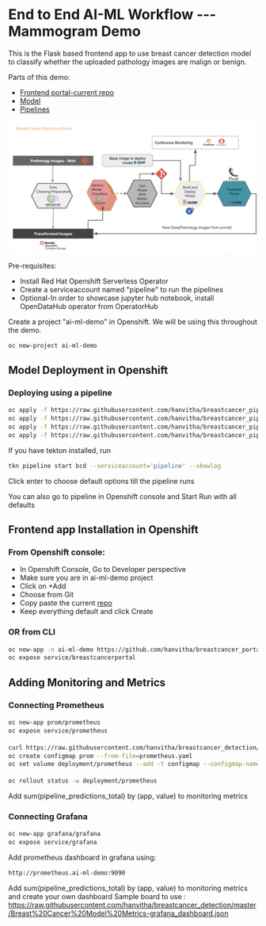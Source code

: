# End to End AI-ML Workflow --- Mammogram Demo
This is the Flask based frontend app to use breast cancer detection model to classify whether the uploaded pathology images are malign or benign.

Parts of this demo: 
* [Frontend portal-current repo](https://github.com/hanvitha/breastcancer_portal)
* [Model](https://github.com/hanvitha/breastcancer_detection)
* [Pipelines](https://github.com/hanvitha/breastcancer_pipelines) 


![End-to-End Flow](screenshot.png)


Pre-requisites:
* Install Red Hat Openshift Serverless Operator
* Create a serviceaccount named "pipeline" to run the pipelines
* Optional-In order to showcase jupyter hub notebook, install OpenDataHub operator from OperatorHub


Create a project "ai-ml-demo" in Openshift. We will be using this throughout the demo.
```bash
oc new-project ai-ml-demo
```
## Model Deployment in Openshift

### Deploying using a pipeline
```bash
oc apply -f https://raw.githubusercontent.com/hanvitha/breastcancer_pipelines/master/tasks/s2i-model.yaml
oc apply -f https://raw.githubusercontent.com/hanvitha/breastcancer_pipelines/master/resources/build-image.yaml
oc apply -f https://raw.githubusercontent.com/hanvitha/breastcancer_pipelines/master/resources/build-source.yaml
oc apply -f https://raw.githubusercontent.com/hanvitha/breastcancer_pipelines/master/pipeline/deploy-pipelines.yaml
```
If you have tekton installed, run 
```bash
tkn pipeline start bcd --serviceaccount='pipeline' --showlog
```
Click enter to choose default options till the pipeline runs

You can also go to pipeline in Openshift console and Start Run with all defaults

## Frontend app Installation in Openshift
### From Openshift console:
* In Openshift Console, Go to Developer perspective
* Make sure you are in ai-ml-demo project
* Click on +Add
* Choose from Git
* Copy paste the current [repo](https://github.com/hanvitha/breastcancer_portal.git) 
* Keep everything default and click Create

### OR from CLI
```bash 
oc new-app -n ai-ml-demo https://github.com/hanvitha/breastcancer_portal.git
oc expose service/breastcancerportal
```

## Adding Monitoring and Metrics
### Connecting Prometheus  
```bash
oc new-app prom/prometheus
oc expose service/prometheus

curl https://raw.githubusercontent.com/hanvitha/breastcancer_detection/master/mlworkflows/prometheus.yaml -o prometheus.yaml
oc create configmap prom --from-file=prometheus.yaml
oc set volume deployment/prometheus --add -t configmap --configmap-name=prom -m /etc/prometheus/prometheus.yml --sub-path=prometheus.yaml

oc rollout status -w deployment/prometheus
```
Add sum(pipeline_predictions_total) by (app, value) to monitoring metrics


### Connecting Grafana  
```bash
oc new-app grafana/grafana
oc expose service/grafana
```
Add prometheus dashboard in grafana using:
```bash
http://prometheus.ai-ml-demo:9090
```
Add sum(pipeline_predictions_total) by (app, value) to monitoring metrics and create your own dashboard
Sample board to use : https://raw.githubusercontent.com/hanvitha/breastcancer_detection/master/Breast%20Cancer%20Model%20Metrics-grafana_dashboard.json
